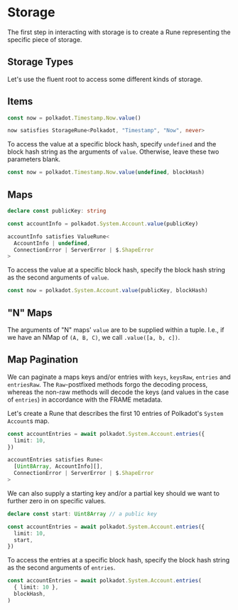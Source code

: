 # Storage

The first step in interacting with storage is to create a Rune representing the
specific piece of storage.

## Storage Types

Let's use the fluent root to access some different kinds of storage.

## Items

```ts
const now = polkadot.Timestamp.Now.value()

now satisfies StorageRune<Polkadot, "Timestamp", "Now", never>
```

To access the value at a specific block hash, specify `undefined` and the block
hash string as the arguments of `value`. Otherwise, leave these two parameters
blank.

```ts
const now = polkadot.Timestamp.Now.value(undefined, blockHash)
```

## Maps

```ts
declare const publicKey: string

const accountInfo = polkadot.System.Account.value(publicKey)

accountInfo satisfies ValueRune<
  AccountInfo | undefined,
  ConnectionError | ServerError | $.ShapeError
>
```

To access the value at a specific block hash, specify the block hash string as
the second arguments of `value`.

```ts
const now = polkadot.System.Account.value(publicKey, blockHash)
```

## "N" Maps

The arguments of "N" maps' `value` are to be supplied within a tuple. I.e., if
we have an NMap of `(A, B, C)`, we call `.value([a, b, c])`.

## Map Pagination

We can paginate a maps keys and/or entries with `keys`, `keysRaw`, `entries` and
`entriesRaw`. The `Raw`-postfixed methods forgo the decoding process, whereas
the non-raw methods will decode the keys (and values in the case of `entries`)
in accordance with the FRAME metadata.

Let's create a Rune that describes the first 10 entries of Polkadot's `System`
`Account`s map.

```ts
const accountEntries = await polkadot.System.Account.entries({
  limit: 10,
})

accountEntries satisfies Rune<
  [Uint8Array, AccountInfo][],
  ConnectionError | ServerError | $.ShapeError
>
```

We can also supply a starting key and/or a partial key should we want to further
zero in on specific values.

```ts
declare const start: Uint8Array // a public key

const accountEntries = await polkadot.System.Account.entries({
  limit: 10,
  start,
})
```

To access the entries at a specific block hash, specify the block hash string as
the second arguments of `entries`.

```ts
const accountEntries = await polkadot.System.Account.entries(
  { limit: 10 },
  blockHash,
)
```
